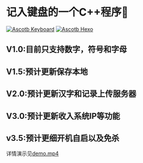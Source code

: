 
记入键盘的一个C++程序:ghost:
=
[![Ascotb Keyboard](https://img.shields.io/badge/Ascotb-Keyboard-brightgreen.svg?style=plastic&logo=github)](https://github.com/Ascotbe/Keyboard-Recorder)
[![Ascotb Hexo](https://img.shields.io/badge/Ascotb-Hexo-brightgreen.svg?style=plastic&logo=github)](https://ascotbe.github.io/)

   V1.0:目前只支持数字，符号和字母
   -
   V1.5:预计更新保存本地
   -
   V2.0:预计更新汉字和记录上传服务器
   -
   V3.0:预计更新收入系统IP等功能
   -
   v3.5:预计更细开机自启以及免杀
   -
详情演示见[demo.mp4](https://github.com/Ascotbe/Keyboard-Recorder/blob/master/demo.mp4)
